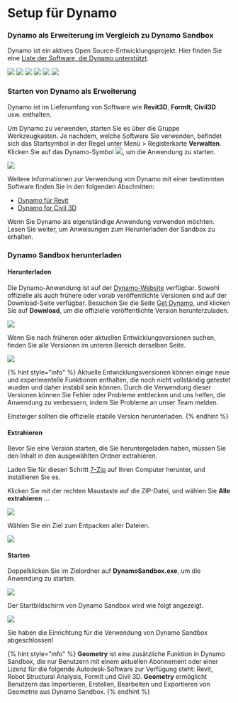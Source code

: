 # Setup für Dynamo

### Dynamo als Erweiterung im Vergleich zu Dynamo Sandbox

Dynamo ist ein aktives Open Source-Entwicklungsprojekt. Hier finden Sie eine [Liste der Software, die Dynamo unterstützt](http://dynamobim.org/download/).

![](images/setupfordynamo-dynamorevit.png) ![](images/setupfordynamo-dynamocivil3D.png) ![](images/setupfordynamo-dynamoaliasdesign.png) ![](images/setupfordynamo-dynamoformit.png) ![](<images/setupfordynamo-dynamoadvancesteel (1).png>) ![](images/setupfordynamo-dynamorobotstructuralanalysis.png)

### Starten von Dynamo als Erweiterung

Dynamo ist im Lieferumfang von Software wie **Revit3D**, **FormIt**, **Civil3D** usw. enthalten.

Um Dynamo zu verwenden, starten Sie es über die Gruppe Werkzeugkasten. Je nachdem, welche Software Sie verwenden, befindet sich das Startsymbol in der Regel unter Menü > Registerkarte **Verwalten**. Klicken Sie auf das Dynamo-Symbol ![](images/dynamoCore-halfSize.png), um die Anwendung zu starten.

![](<../7_dynamo_for_revit/images/1/launchdynamofromrevit (1).jpg>)

Weitere Informationen zur Verwendung von Dynamo mit einer bestimmten Software finden Sie in den folgenden Abschnitten:

* [Dynamo für Revit](../7_dynamo_for_revit/)
* [Dynamo for Civil 3D](../dynamo-for-civil-3d/)

Wenn Sie Dynamo als eigenständige Anwendung verwenden möchten. Lesen Sie weiter, um Anweisungen zum Herunterladen der Sandbox zu erhalten.

### Dynamo Sandbox herunterladen

#### Herunterladen

Die Dynamo-Anwendung ist auf der [Dynamo-Website](http://dynamobim.com) verfügbar. Sowohl offizielle als auch frühere oder vorab veröffentlichte Versionen sind auf der Download-Seite verfügbar. Besuchen Sie die Seite [Get Dynamo](http://dynamobim.org/download/), und klicken Sie auf **Download**, um die offizielle veröffentlichte Version herunterzuladen.

![](images/dynamo-sandbox\(1\).png)

Wenn Sie nach früheren oder aktuellen Entwicklungsversionen suchen, finden Sie alle Versionen im unteren Bereich derselben Seite.

![](images/DynamoSandboxAllbuilds.jpg)

{% hint style="info" %} Aktuelle Entwicklungsversionen können einige neue und experimentelle Funktionen enthalten, die noch nicht vollständig getestet wurden und daher instabil sein können. Durch die Verwendung dieser Versionen können Sie Fehler oder Probleme entdecken und uns helfen, die Anwendung zu verbessern, indem Sie Probleme an unser Team melden.

Einsteiger sollten die offizielle stabile Version herunterladen. {% endhint %}

#### Extrahieren

Bevor Sie eine Version starten, die Sie heruntergeladen haben, müssen Sie den Inhalt in den ausgewählten Ordner extrahieren.

Laden Sie für diesen Schritt [7-Zip](https://www.7-zip.org/download.html) auf Ihren Computer herunter, und installieren Sie es.

Klicken Sie mit der rechten Maustaste auf die ZIP-Datei, und wählen Sie **Alle extrahieren** …

![](images/02-03Extractzipfile.jpg)

Wählen Sie ein Ziel zum Entpacken aller Dateien.

![](images/02-04Extractdestinationfolder.jpg)

#### Starten

Doppelklicken Sie im Zielordner auf **DynamoSandbox.exe**, um die Anwendung zu starten.

![](images/02-05Dynamoexe.jpg)

Der Startbildschirm von Dynamo Sandbox wird wie folgt angezeigt.

![](images/02-06Dynamostartupscreen.jpg)

Sie haben die Einrichtung für die Verwendung von Dynamo Sandbox abgeschlossen!

{% hint style="info" %}
**Geometry** ist eine zusätzliche Funktion in Dynamo Sandbox, die nur Benutzern mit einem aktuellen Abonnement oder einer Lizenz für die folgende Autodesk-Software zur Verfügung steht: Revit, Robot Structural Analysis, FormIt und Civil 3D. **Geometry** ermöglicht Benutzern das Importieren, Erstellen, Bearbeiten und Exportieren von Geometrie aus Dynamo Sandbox. 
{% endhint %}
